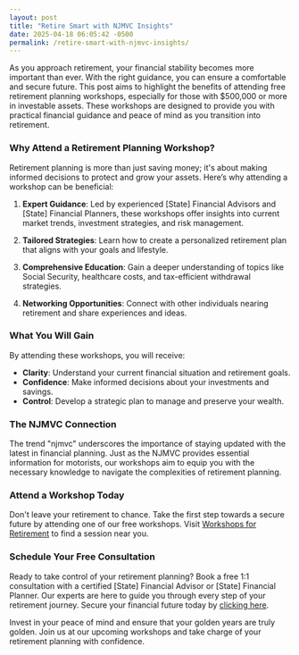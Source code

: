 ```yaml
---
layout: post
title: "Retire Smart with NJMVC Insights"
date: 2025-04-18 06:05:42 -0500
permalink: /retire-smart-with-njmvc-insights/
---
```



As you approach retirement, your financial stability becomes more important than ever. With the right guidance, you can ensure a comfortable and secure future. This post aims to highlight the benefits of attending free retirement planning workshops, especially for those with $500,000 or more in investable assets. These workshops are designed to provide you with practical financial guidance and peace of mind as you transition into retirement.

### Why Attend a Retirement Planning Workshop?

Retirement planning is more than just saving money; it's about making informed decisions to protect and grow your assets. Here’s why attending a workshop can be beneficial:

1. **Expert Guidance**: Led by experienced [State] Financial Advisors and [State] Financial Planners, these workshops offer insights into current market trends, investment strategies, and risk management.
   
2. **Tailored Strategies**: Learn how to create a personalized retirement plan that aligns with your goals and lifestyle.

3. **Comprehensive Education**: Gain a deeper understanding of topics like Social Security, healthcare costs, and tax-efficient withdrawal strategies.

4. **Networking Opportunities**: Connect with other individuals nearing retirement and share experiences and ideas.

### What You Will Gain

By attending these workshops, you will receive:

- **Clarity**: Understand your current financial situation and retirement goals.
- **Confidence**: Make informed decisions about your investments and savings.
- **Control**: Develop a strategic plan to manage and preserve your wealth.

### The NJMVC Connection

The trend "njmvc" underscores the importance of staying updated with the latest in financial planning. Just as the NJMVC provides essential information for motorists, our workshops aim to equip you with the necessary knowledge to navigate the complexities of retirement planning.

### Attend a Workshop Today

Don't leave your retirement to chance. Take the first step towards a secure future by attending one of our free workshops. Visit [Workshops for Retirement](https://workshopsforretirement.com) to find a session near you.

### Schedule Your Free Consultation

Ready to take control of your retirement planning? Book a free 1:1 consultation with a certified [State] Financial Advisor or [State] Financial Planner. Our experts are here to guide you through every step of your retirement journey. Secure your financial future today by [clicking here](https://workshopsforretirement.com).

Invest in your peace of mind and ensure that your golden years are truly golden. Join us at our upcoming workshops and take charge of your retirement planning with confidence.
